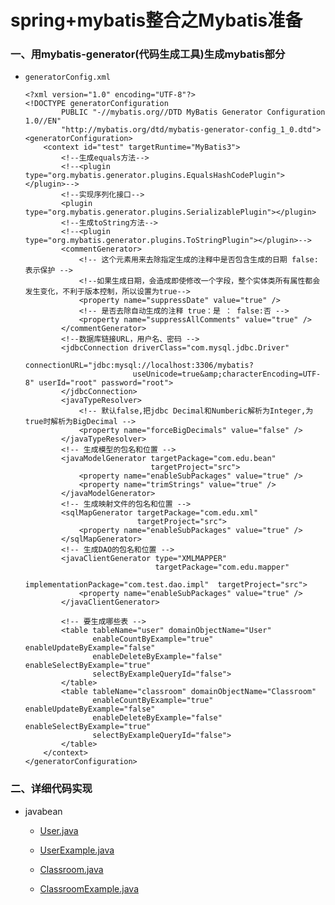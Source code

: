 # spring+mybatis整合之Mybatis准备

### 一、用mybatis-generator(代码生成工具)生成mybatis部分

* `generatorConfig.xml`

      <?xml version="1.0" encoding="UTF-8"?>
      <!DOCTYPE generatorConfiguration
              PUBLIC "-//mybatis.org//DTD MyBatis Generator Configuration 1.0//EN"
              "http://mybatis.org/dtd/mybatis-generator-config_1_0.dtd">
      <generatorConfiguration>
          <context id="test" targetRuntime="MyBatis3">
              <!--生成equals方法-->
              <!--<plugin type="org.mybatis.generator.plugins.EqualsHashCodePlugin"></plugin>-->
              <!--实现序列化接口-->
              <plugin type="org.mybatis.generator.plugins.SerializablePlugin"></plugin>
              <!--生成toString方法-->
              <!--<plugin type="org.mybatis.generator.plugins.ToStringPlugin"></plugin>-->
              <commentGenerator>
                  <!-- 这个元素用来去除指定生成的注释中是否包含生成的日期 false:表示保护 -->
                  <!--如果生成日期，会造成即使修改一个字段，整个实体类所有属性都会发生变化，不利于版本控制，所以设置为true-->
                  <property name="suppressDate" value="true" />
                  <!-- 是否去除自动生成的注释 true：是 ： false:否 -->
                  <property name="suppressAllComments" value="true" />
              </commentGenerator>
              <!--数据库链接URL，用户名、密码 -->
              <jdbcConnection driverClass="com.mysql.jdbc.Driver"
                              connectionURL="jdbc:mysql://localhost:3306/mybatis?
                              useUnicode=true&amp;characterEncoding=UTF-8" userId="root" password="root">
              </jdbcConnection>
              <javaTypeResolver>
                  <!-- 默认false,把jdbc Decimal和Numberic解析为Integer,为true时解析为BigDecimal -->
                  <property name="forceBigDecimals" value="false" />
              </javaTypeResolver>
              <!-- 生成模型的包名和位置 -->
              <javaModelGenerator targetPackage="com.edu.bean"
                                  targetProject="src">
                  <property name="enableSubPackages" value="true" />
                  <property name="trimStrings" value="true" />
              </javaModelGenerator>
              <!-- 生成映射文件的包名和位置 -->
              <sqlMapGenerator targetPackage="com.edu.xml"
                               targetProject="src">
                  <property name="enableSubPackages" value="true" />
              </sqlMapGenerator>
              <!-- 生成DAO的包名和位置 -->
              <javaClientGenerator type="XMLMAPPER"
                                   targetPackage="com.edu.mapper" 
                                   implementationPackage="com.test.dao.impl"  targetProject="src">
                  <property name="enableSubPackages" value="true" />
              </javaClientGenerator>

              <!-- 要生成哪些表 -->
              <table tableName="user" domainObjectName="User"
                     enableCountByExample="true" enableUpdateByExample="false"
                     enableDeleteByExample="false" enableSelectByExample="true"
                     selectByExampleQueryId="false">
              </table>
              <table tableName="classroom" domainObjectName="Classroom"
                     enableCountByExample="true" enableUpdateByExample="false"
                     enableDeleteByExample="false" enableSelectByExample="true"
                     selectByExampleQueryId="false">
              </table>
          </context>
      </generatorConfiguration>


### 二、详细代码实现

* javabean

   * [User.java](./spring_mybatis_demo/src/main/java/com/edu/bean/User.java)

   * [UserExample.java](./spring_mybatis_demo/src/main/java/com/edu/bean/UserExample.java)
   
   * [Classroom.java](./spring_mybatis_demo/src/main/java/com/edu/bean/Classroom.java)
   
   * [ClassroomExample.java](./spring_mybatis_demo/src/main/java/com/edu/bean/ClassroomExample.java)
   
   
   
   
   
   
   
   
   
   
   
   
   
   
   
   
   
   
   
   
   





















